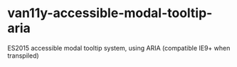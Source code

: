 # van11y-accessible-modal-tooltip-aria
ES2015 accessible modal tooltip system, using ARIA (compatible IE9+ when transpiled)
